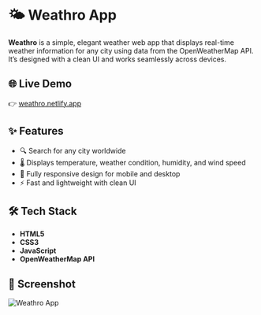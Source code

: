 # 🌤️ Weathro App

**Weathro** is a simple, elegant weather web app that displays real-time weather information for any city using data from the OpenWeatherMap API. It’s designed with a clean UI and works seamlessly across devices.

## 🌐 Live Demo

👉 [weathro.netlify.app](https://weathro.netlify.app)

## ✨ Features

- 🔍 Search for any city worldwide
- 🌡️ Displays temperature, weather condition, humidity, and wind speed
- 📱 Fully responsive design for mobile and desktop
- ⚡ Fast and lightweight with clean UI

## 🛠️ Tech Stack

- **HTML5**
- **CSS3**
- **JavaScript**
- **OpenWeatherMap API**

## 🚀 Screenshot

![Weathro App](https://github.com/user-attachments/assets/a25d33b2-0230-48b5-a2c9-71eefb17b95c)



